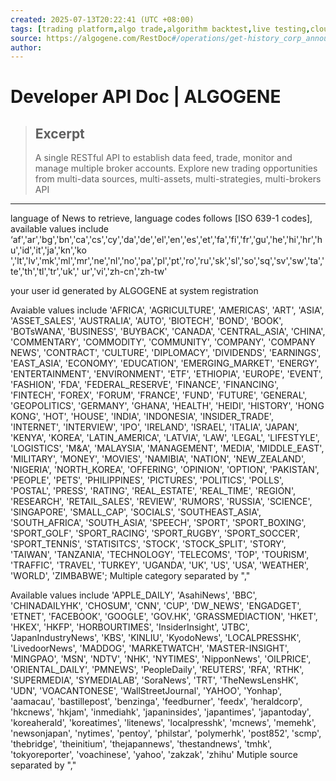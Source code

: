 ```yaml
---
created: 2025-07-13T20:22:41 (UTC +08:00)
tags: [trading platform,algo trade,algorithm backtest,live testing,cloud strategy deploy,algorithmic trading,quant model development,learn algorithmic trading,quant,trading strategy,algorithmic model creation platform,algo trading,quantitative investment,quant community,social investment,trading robot,AI trading,financial data,algo hosting,algo marketplace,trade execution,interactive broker,binance,oanda,bitget,metatrader,okx]
source: https://algogene.com/RestDoc#/operations/get-history_corp_announcement
author: 
---
```


# Developer API Doc | ALGOGENE

> ## Excerpt
> A single RESTful API to establish data feed, trade, monitor and manage multiple broker accounts. Explore new trading opportunities from multi-data sources, multi-assets, multi-strategies, multi-brokers API

---
language of News to retrieve, language codes follows \[ISO 639-1 codes\], available values include ‘af','ar','bg','bn','ca','cs','cy','da','de','el','en','es','et','fa','fi','fr','gu','he','hi','hr','hu','id','it','ja','kn','ko ','lt','lv','mk','ml','mr','ne','nl','no','pa','pl','pt','ro','ru','sk','sl','so','sq','sv','sw','ta','te','th','tl','tr','uk',' ur','vi','zh-cn','zh-tw'

your user id generated by ALGOGENE at system registration

Avaiable values include 'AFRICA', 'AGRICULTURE', 'AMERICAS', 'ART', 'ASIA', 'ASSET\_SALES', 'AUSTRALIA', 'AUTO', 'BIOTECH', 'BOND', 'BOOK', 'BOTsWANA', 'BUSINESS', 'BUYBACK', 'CANADA', 'CENTRAL\_ASIA', 'CHINA', 'COMMENTARY', 'COMMODITY', 'COMMUNITY', 'COMPANY', 'COMPANY NEWS', 'CONTRACT', 'CULTURE', 'DIPLOMACY', 'DIVIDENDS', 'EARNINGS', 'EAST\_ASIA', 'ECONOMY', 'EDUCATION', 'EMERGING\_MARKET', 'ENERGY', 'ENTERTAINMENT', 'ENVIRONMENT', 'ETF', 'ETHIOPIA', 'EUROPE', 'EVENT', 'FASHION', 'FDA', 'FEDERAL\_RESERVE', 'FINANCE', 'FINANCING', 'FINTECH', 'FOREX', 'FORUM', 'FRANCE', 'FUND', 'FUTURE', 'GENERAL', 'GEOPOLITICS', 'GERMANY', 'GHANA', 'HEALTH', 'HEIDI', 'HISTORY', 'HONG KONG', 'HOT', 'HOUSE', 'INDIA', 'INDONESIA', 'INSIDER\_TRADE', 'INTERNET', 'INTERVIEW', 'IPO', 'IRELAND', 'ISRAEL', 'ITALIA', 'JAPAN', 'KENYA', 'KOREA', 'LATIN\_AMERICA', 'LATVIA', 'LAW', 'LEGAL', 'LIFESTYLE', 'LOGISTICS', 'M&A', 'MALAYSIA', 'MANAGEMENT', 'MEDIA', 'MIDDLE\_EAST', 'MILITARY', 'MONEY', 'MOVIES', 'NAMIBIA', 'NATION', 'NEW\_ZEALAND', 'NIGERIA', 'NORTH\_KOREA', 'OFFERING', 'OPINION', 'OPTION', 'PAKISTAN', 'PEOPLE', 'PETS', 'PHILIPPINES', 'PICTURES', 'POLITICS', 'POLLS', 'POSTAL', 'PRESS', 'RATING', 'REAL\_ESTATE', 'REAL\_TIME', 'REGION', 'RESEARCH', 'RETAIL\_SALES', 'REVIEW', 'RUMORS', 'RUSSIA', 'SCIENCE', 'SINGAPORE', 'SMALL\_CAP', 'SOCIALS', 'SOUTHEAST\_ASIA', 'SOUTH\_AFRICA', 'SOUTH\_ASIA', 'SPEECH', 'SPORT', 'SPORT\_BOXING', 'SPORT\_GOLF', 'SPORT\_RACING', 'SPORT\_RUGBY', 'SPORT\_SOCCER', 'SPORT\_TENNIS', 'STATISITCS', 'STOCK', 'STOCK\_SPLIT', 'STORY', 'TAIWAN', 'TANZANIA', 'TECHNOLOGY', 'TELECOMS', 'TOP', 'TOURISM', 'TRAFFIC', 'TRAVEL', 'TURKEY', 'UGANDA', 'UK', 'US', 'USA', 'WEATHER', 'WORLD', 'ZIMBABWE'; Multiple category separated by ","

Available values include 'APPLE\_DAILY', 'AsahiNews', 'BBC', 'CHINADAILYHK', 'CHOSUM', 'CNN', 'CUP', 'DW\_NEWS', 'ENGADGET', 'ETNET', 'FACEBOOK', 'GOOGLE', 'GOV.HK', 'GRASSMEDIACTION', 'HKET', 'HKEX', 'HKFP', 'HORBOURTIMES', 'InsiderInsight', 'JTBC', 'JapanIndustryNews', 'KBS', 'KINLIU', 'KyodoNews', 'LOCALPRESSHK', 'LivedoorNews', 'MADDOG', 'MARKETWATCH', 'MASTER-INSIGHT', 'MINGPAO', 'MSN', 'NDTV', 'NHK', 'NYTIMES', 'NipponNews', 'OILPRICE', 'ORIENTAL\_DAILY', 'PMNEWS', 'PeopleDaily', 'REUTERS', 'RFA', 'RTHK', 'SUPERMEDIA', 'SYMEDIALAB', 'SoraNews', 'TRT', 'TheNewsLensHK', 'UDN', 'VOACANTONESE', 'WallStreetJournal', 'YAHOO', 'Yonhap', 'aamacau', 'bastillepost', 'benzinga', 'feedburner', 'feedx', 'heraldcorp', 'hkcnews', 'hkjam', 'inmediahk', 'japaninsides', 'japantimes', 'japantoday', 'koreaherald', 'koreatimes', 'litenews', 'localpresshk', 'mcnews', 'memehk', 'newsonjapan', 'nytimes', 'pentoy', 'philstar', 'polymerhk', 'post852', 'scmp', 'thebridge', 'theinitium', 'thejapannews', 'thestandnews', 'tmhk', 'tokyoreporter', 'voachinese', 'yahoo', 'zakzak', 'zhihu' Mutiple source separated by ","
